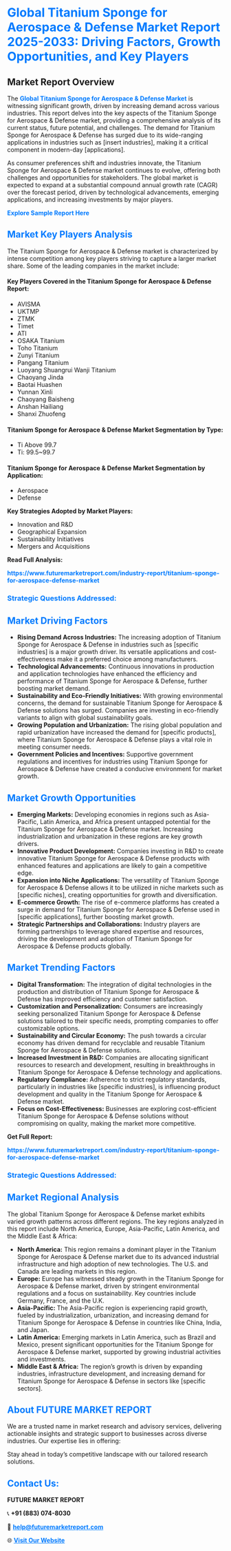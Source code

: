 <h1 style="color: #007BFF;">Global Titanium Sponge for Aerospace & Defense Market Report 2025-2033: Driving Factors, Growth Opportunities, and Key Players</h1>

<section id="overview">
<h2>Market Report Overview</h2>
<p>The <a href="https://www.futuremarketreport.com/industry-report/titanium-sponge-for-aerospace-defense-market" style="color: #007BFF; text-decoration: none;"><strong>Global Titanium Sponge for Aerospace & Defense Market</strong></a> is witnessing significant growth, driven by increasing demand across various industries. This report delves into the key aspects of the Titanium Sponge for Aerospace & Defense market, providing a comprehensive analysis of its current status, future potential, and challenges. The demand for Titanium Sponge for Aerospace & Defense has surged due to its wide-ranging applications in industries such as [insert industries], making it a critical component in modern-day [applications].</p>
<p>As consumer preferences shift and industries innovate, the Titanium Sponge for Aerospace & Defense market continues to evolve, offering both challenges and opportunities for stakeholders. The global market is expected to expand at a substantial compound annual growth rate (CAGR) over the forecast period, driven by technological advancements, emerging applications, and increasing investments by major players.</p>
</section>

<section id="overview">
<p><a href="https://www.futuremarketreport.com/request-sample/reportId=41910" style="color: #007BFF; text-decoration: none;"><strong>Explore Sample Report Here</strong></a></p>
</section>

<section id="key-players">
<h2 style="color: #007BFF;">Market Key Players Analysis</h2>
<p>The Titanium Sponge for Aerospace & Defense market is characterized by intense competition among key players striving to capture a larger market share. Some of the leading companies in the market include:</p>
<h4>Key Players Covered in the Titanium Sponge for Aerospace & Defense Report:</h4>
<ul><li>AVISMA</li><li>UKTMP</li><li>ZTMK</li><li>Timet</li><li>ATI</li><li>OSAKA Titanium</li><li>Toho Titanium</li><li>Zunyi Titanium</li><li>Pangang Titanium</li><li>Luoyang Shuangrui Wanji Titanium</li><li>Chaoyang Jinda</li><li>Baotai Huashen</li><li>Yunnan Xinli</li><li>Chaoyang Baisheng</li><li>Anshan Hailiang</li><li>Shanxi Zhuofeng</li></ul>
<h4>Titanium Sponge for Aerospace & Defense Market Segmentation by Type:</h4>
<ul><li>Ti Above 99.7</li><li>Ti: 99.5~99.7</li></ul>

<h4>Titanium Sponge for Aerospace & Defense Market Segmentation by Application:</h4>
<ul><li>Aerospace</li><li>Defense</li></ul>
<p><strong>Key Strategies Adopted by Market Players:</strong></p>
<ul>
<li>Innovation and R&D</li>
<li>Geographical Expansion</li>
<li>Sustainability Initiatives</li>
<li>Mergers and Acquisitions</li>
</ul>
</section>

<section>
<p><strong>Read Full Analysis: </strong></p><a href="https://www.futuremarketreport.com/industry-report/titanium-sponge-for-aerospace-defense-market" style="color: #007BFF; text-decoration: none;"><strong>https://www.futuremarketreport.com/industry-report/titanium-sponge-for-aerospace-defense-market</strong></a>
<h3 style="color: #007BFF;">Strategic Questions Addressed:</h3>
</section>

<section id="driving-factors">
<h2 style="color: #007BFF;">Market Driving Factors</h2>
<ul>
<li><strong>Rising Demand Across Industries:</strong> The increasing adoption of Titanium Sponge for Aerospace & Defense in industries such as [specific industries] is a major growth driver. Its versatile applications and cost-effectiveness make it a preferred choice among manufacturers.</li>
<li><strong>Technological Advancements:</strong> Continuous innovations in production and application technologies have enhanced the efficiency and performance of Titanium Sponge for Aerospace & Defense, further boosting market demand.</li>
<li><strong>Sustainability and Eco-Friendly Initiatives:</strong> With growing environmental concerns, the demand for sustainable Titanium Sponge for Aerospace & Defense solutions has surged. Companies are investing in eco-friendly variants to align with global sustainability goals.</li>
<li><strong>Growing Population and Urbanization:</strong> The rising global population and rapid urbanization have increased the demand for [specific products], where Titanium Sponge for Aerospace & Defense plays a vital role in meeting consumer needs.</li>
<li><strong>Government Policies and Incentives:</strong> Supportive government regulations and incentives for industries using Titanium Sponge for Aerospace & Defense have created a conducive environment for market growth.</li>
</ul>
</section>

<section id="growth-opportunities">
<h2 style="color: #007BFF;">Market Growth Opportunities</h2>
<ul>
<li><strong>Emerging Markets:</strong> Developing economies in regions such as Asia-Pacific, Latin America, and Africa present untapped potential for the Titanium Sponge for Aerospace & Defense market. Increasing industrialization and urbanization in these regions are key growth drivers.</li>
<li><strong>Innovative Product Development:</strong> Companies investing in R&D to create innovative Titanium Sponge for Aerospace & Defense products with enhanced features and applications are likely to gain a competitive edge.</li>
<li><strong>Expansion into Niche Applications:</strong> The versatility of Titanium Sponge for Aerospace & Defense allows it to be utilized in niche markets such as [specific niches], creating opportunities for growth and diversification.</li>
<li><strong>E-commerce Growth:</strong> The rise of e-commerce platforms has created a surge in demand for Titanium Sponge for Aerospace & Defense used in [specific applications], further boosting market growth.</li>
<li><strong>Strategic Partnerships and Collaborations:</strong> Industry players are forming partnerships to leverage shared expertise and resources, driving the development and adoption of Titanium Sponge for Aerospace & Defense products globally.</li>
</ul>
</section>

<section id="trending-factors">
<h2 style="color: #007BFF;">Market Trending Factors</h2>
<ul>
<li><strong>Digital Transformation:</strong> The integration of digital technologies in the production and distribution of Titanium Sponge for Aerospace & Defense has improved efficiency and customer satisfaction.</li>
<li><strong>Customization and Personalization:</strong> Consumers are increasingly seeking personalized Titanium Sponge for Aerospace & Defense solutions tailored to their specific needs, prompting companies to offer customizable options.</li>
<li><strong>Sustainability and Circular Economy:</strong> The push towards a circular economy has driven demand for recyclable and reusable Titanium Sponge for Aerospace & Defense solutions.</li>
<li><strong>Increased Investment in R&D:</strong> Companies are allocating significant resources to research and development, resulting in breakthroughs in Titanium Sponge for Aerospace & Defense technology and applications.</li>
<li><strong>Regulatory Compliance:</strong> Adherence to strict regulatory standards, particularly in industries like [specific industries], is influencing product development and quality in the Titanium Sponge for Aerospace & Defense market.</li>
<li><strong>Focus on Cost-Effectiveness:</strong> Businesses are exploring cost-efficient Titanium Sponge for Aerospace & Defense solutions without compromising on quality, making the market more competitive.</li>
</ul>
</section>

<section>
<p><strong>Get Full Report: </strong></p><a href="https://www.futuremarketreport.com/industry-report/titanium-sponge-for-aerospace-defense-market" style="color: #007BFF; text-decoration: none;"><strong>https://www.futuremarketreport.com/industry-report/titanium-sponge-for-aerospace-defense-market</strong></a>
<h3 style="color: #007BFF;">Strategic Questions Addressed:</h3>
</section>


<section id="regional-analysis">
<h2 style="color: #007BFF;">Market Regional Analysis</h2>
<p>The global Titanium Sponge for Aerospace & Defense market exhibits varied growth patterns across different regions. The key regions analyzed in this report include North America, Europe, Asia-Pacific, Latin America, and the Middle East & Africa:</p>
<ul>
<li><strong>North America:</strong> This region remains a dominant player in the Titanium Sponge for Aerospace & Defense market due to its advanced industrial infrastructure and high adoption of new technologies. The U.S. and Canada are leading markets in this region.</li>
<li><strong>Europe:</strong> Europe has witnessed steady growth in the Titanium Sponge for Aerospace & Defense market, driven by stringent environmental regulations and a focus on sustainability. Key countries include Germany, France, and the U.K.</li>
<li><strong>Asia-Pacific:</strong> The Asia-Pacific region is experiencing rapid growth, fueled by industrialization, urbanization, and increasing demand for Titanium Sponge for Aerospace & Defense in countries like China, India, and Japan.</li>
<li><strong>Latin America:</strong> Emerging markets in Latin America, such as Brazil and Mexico, present significant opportunities for the Titanium Sponge for Aerospace & Defense market, supported by growing industrial activities and investments.</li>
<li><strong>Middle East & Africa:</strong> The region’s growth is driven by expanding industries, infrastructure development, and increasing demand for Titanium Sponge for Aerospace & Defense in sectors like [specific sectors].</li>
</ul>
</section>

<footer>
<h2 style="color: #007BFF;">About FUTURE MARKET REPORT</h2>
<p>We are a trusted name in market research and advisory services, delivering actionable insights and strategic support to businesses across diverse industries. Our expertise lies in offering:</p>

<p>Stay ahead in today’s competitive landscape with our tailored research solutions.</p>

<h2 style="color: #007BFF;">Contact Us:</h2>
<p><strong>FUTURE MARKET REPORT</strong></p>
<p>📞 <strong>+91 (883) 074-8030</strong></p>
<p>📧 <strong><a href="mailto:help@futuremarketreport.com" style="color: #007BFF;">help@futuremarketreport.com</a></strong></p>
<p>🌐 <strong><a href="https://www.futuremarketreport.com/" style="color: #007BFF;">Visit Our Website</a></strong></p>
</footer>